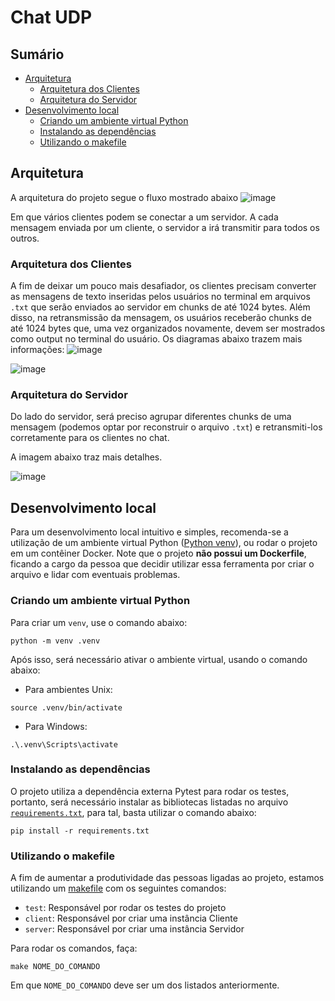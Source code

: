 # Chat UDP

## Sumário

- [Arquitetura](#arquitetura)
  - [Arquitetura dos Clientes](#arquitetura-dos-clientes)
  - [Arquitetura do Servidor](#arquitetura-do-servidor)
- [Desenvolvimento local](#desenvolvimento-local)
  - [Criando um ambiente virtual Python](#criando-um-ambiente-virtual-python)
  - [Instalando as dependências](#instalando-as-dependências)
  - [Utilizando o makefile](#utilizando-o-makefile)

## Arquitetura

A arquitetura do projeto segue o fluxo mostrado abaixo
![image](https://github.com/RicardoMorato/ChatUDP/assets/56000167/b41a5aeb-505d-4298-9327-dfb3b3f2b771)

Em que vários clientes podem se conectar a um servidor. A cada mensagem enviada por um cliente, o servidor a irá transmitir para todos os outros.

### Arquitetura dos Clientes

A fim de deixar um pouco mais desafiador, os clientes precisam converter as mensagens de texto inseridas pelos usuários no terminal em arquivos `.txt` que serão enviados ao servidor em chunks de até 1024 bytes. Além disso, na retransmissão da mensagem, os usuários receberão chunks de até 1024 bytes que, uma vez organizados novamente, devem ser mostrados como output no terminal do usuário. Os diagramas abaixo trazem mais informações:
![image](https://github.com/RicardoMorato/ChatUDP/assets/56000167/e8e12ec0-872d-47ea-aa00-8e9a4de9df50)

![image](https://github.com/RicardoMorato/ChatUDP/assets/56000167/e28c17be-e2f6-491f-a62a-4617f530a727)

### Arquitetura do Servidor

Do lado do servidor, será preciso agrupar diferentes chunks de uma mensagem (podemos optar por reconstruir o arquivo `.txt`) e retransmiti-los corretamente para os clientes no chat.

A imagem abaixo traz mais detalhes.

![image](https://github.com/RicardoMorato/ChatUDP/assets/56000167/d7c32711-8a5b-4576-aa39-b5530c963d38)

## Desenvolvimento local

Para um desenvolvimento local intuitivo e simples, recomenda-se a utilização de um ambiente virtual Python ([Python venv](https://www.geeksforgeeks.org/create-virtual-environment-using-venv-python/?ref=ml_lbp)), ou rodar o projeto em um contêiner Docker. Note que o projeto **não possui um Dockerfile**, ficando a cargo da pessoa que decidir utilizar essa ferramenta por criar o arquivo e lidar com eventuais problemas.

### Criando um ambiente virtual Python

Para criar um `venv`, use o comando abaixo:

```shell
python -m venv .venv
```

Após isso, será necessário ativar o ambiente virtual, usando o comando abaixo:

- Para ambientes Unix:

```shell
source .venv/bin/activate
```

- Para Windows:

```shell
.\.venv\Scripts\activate
```

### Instalando as dependências

O projeto utiliza a dependência externa Pytest para rodar os testes, portanto, será necessário instalar as bibliotecas listadas no arquivo [`requirements.txt`](/requirements.txt), para tal, basta utilizar o comando abaixo:

```shell
pip install -r requirements.txt
```

### Utilizando o makefile

A fim de aumentar a produtividade das pessoas ligadas ao projeto, estamos utilizando um [makefile](/makefile) com os seguintes comandos:

- `test`: Responsável por rodar os testes do projeto
- `client`: Responsável por criar uma instância Cliente
- `server`: Responsável por criar uma instância Servidor

Para rodar os comandos, faça:

```shell
make NOME_DO_COMANDO
```

Em que `NOME_DO_COMANDO` deve ser um dos listados anteriormente.

